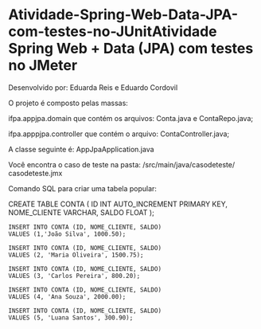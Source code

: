 # Atividade-Spring-Web-Data-JPA-com-testes-no-JUnitAtividade Spring Web + Data (JPA) com testes no JMeter

Desenvolvido por: Eduarda Reis e Eduardo Cordovil

O projeto é composto pelas massas:

ifpa.appjpa.domain que contém os arquivos: Conta.java e ContaRepo.java;

ifpa.apppjpa.controller que contém o arquivo: ContaController.java;

A classe seguinte é: AppJpaApplication.java

Você encontra o caso de teste na pasta: /src/main/java/casodeteste/ casodeteste.jmx

Comando SQL para criar uma tabela popular:

CREATE TABLE CONTA (
   ID INT AUTO_INCREMENT PRIMARY KEY, 
   NOME_CLIENTE VARCHAR, 
   SALDO FLOAT
);

```SQL()
INSERT INTO CONTA (ID, NOME_CLIENTE, SALDO)
VALUES (1,'João Silva', 1000.50);

INSERT INTO CONTA (ID, NOME_CLIENTE, SALDO)
VALUES (2, 'Maria Oliveira', 1500.75);

INSERT INTO CONTA (ID, NOME_CLIENTE, SALDO)
VALUES (3, 'Carlos Pereira', 800.20);

INSERT INTO CONTA (ID, NOME_CLIENTE, SALDO)
VALUES (4, 'Ana Souza', 2000.00);

INSERT INTO CONTA (ID, NOME_CLIENTE, SALDO)
VALUES (5, 'Luana Santos', 300.90);
  ```
